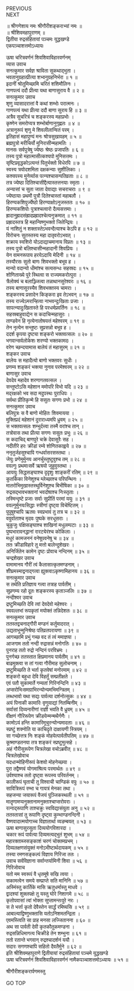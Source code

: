 PREVIOUS  
NEXT  
  
॥ श्रीगणेशाय नमः श्रीगौरीशङ्कराभ्यां नमः ॥  
॥ श्रीशिवमहापुराणम् ॥  
द्वितीया रुद्रसंहितायां पञ्चमः युद्धखण्डे  
एकपञ्चाशत्तमोऽध्यायः  
  
  
ऊषा चरित्रवर्णनं शिवशिवाविहारवर्णनम्  
व्यास उवाच  
सनत्कुमार सर्वज्ञ श्राविता सुकथाद्‌भुता ।  
भवतानुग्रहात्प्रीत्या शभ्वनुग्रहनिर्भरा ॥ १ ॥  
इदानीं श्रोतुमिच्छामि चरितं शशिमौलिनः ।  
गाणपत्यं ददौ प्रीत्या यथा बाणासुराय वै ॥ २ ॥  
सनत्कुमार उवाच  
शृणु व्यासादरात्तां वै कथां शम्भोः परात्मनः ।  
गाणपत्यं यथा प्रीत्या ददौ बाणा सुराय हि ॥ ३ ॥  
अत्रैव सुचरित्रं च शङ्करस्य महाप्रभोः ।  
कृष्णेन समरोप्यत्र शम्भोर्बाणानुगृह्णतः ॥ ४ ॥  
अत्रानुरूपं शृणु मे शिवलीलान्वितं परम् ।  
इतिहासं महापुण्यं मनः श्रोत्रसुखावहम् ॥ ५ ॥  
ब्रह्मपुत्रो मरीचिर्यो मुनिरासीन्महामतिः ।  
मानसः सर्वपुत्रेषु ज्येष्ठः श्रेष्ठः प्रजापतिः ॥ ६ ॥  
तस्य पुत्रो महात्मासीत्कश्यपो मुनिसत्तमः ।  
सृष्टिप्रवृद्धकोऽत्यन्तं पितुर्भक्तो विधेरपि ॥ ७ ॥  
स्वस्य त्रयोदशमिता दक्षकन्याः सुशीलिकाः ।  
कश्यपस्य मुनेर्व्यास पत्न्यश्चासन्पतिव्रताः ॥ ८ ॥  
तत्र ज्येष्ठा दितिश्चासीद्दैत्यास्तत्तनयाः स्मृताः ।  
अन्यासां च सुता जाता देवाद्याः सचराचराः ॥ ९ ॥  
ज्येष्ठायाः प्रथमौ पुत्रौ दितेश्चास्तां महाबलौ ।  
हिरण्यकशिपुर्ज्येष्ठो हिरण्याक्षोऽनुजस्ततः ॥ १० ॥  
हिरण्यकशिपोः पुत्राश्चत्वारो दैत्यसत्तमाः ।  
ह्रादानुह्रादसंह्रादप्रह्रादश्चेत्यनुक्रमात् ॥ ११ ॥  
प्रह्रादस्तत्र हि महान्विष्णुभक्तो जितेन्द्रियः ।  
यं नाशितुं न शक्तास्तेऽभवन्दैत्याश्च केऽपि ह ॥ १२ ॥  
विरोचनः सुतस्तस्य महा दातृवरोऽभवत् ।  
शक्राय स्वशिरो योऽदाद्याचमानाय विप्रतः ॥ १३ ॥  
तस्य पुत्रो बलिश्चासीन्महादानी शिवप्रियः ।  
येन वामनरूपाय हरयेऽदायि मेदिनी ॥ १४ ॥  
तस्यौरसः सुतो बाणः शिवभक्तो बभूव ह ।  
मान्यो वदान्यो धीमांश्च सत्यसन्धः सहस्रदः ॥ १५ ॥  
शोणिताख्ये पुरे स्थित्वा स राज्यमकरोत्पुरा ।  
त्रैलोक्यं च बलाञ्ज्जित्वा तन्नाथानसुरेश्वरः ॥ १६ ॥  
तस्य बाणासुरस्यैव शिवभक्तस्य चामराः ।  
शङ्करस्य प्रसादेन किङ्‌करा इव तेऽभवन् ॥ १७ ॥  
तस्य राज्येऽमरान्हित्वा नाभवन्दुःखिताः प्रजाः ।  
सापत्न्यादुःखितास्ते हि परधर्मप्रवर्तिनः ॥ १८ ॥  
सहस्रबाहुवाद्येन स कदाचिन्महासुरः ।  
ताण्डवेन हि नृत्येनातोषयत्तं महेश्वरम् ॥ १९ ॥  
तेन नृत्येन सन्तुष्टः सुप्रसन्नो बभूव ह ।  
ददर्श कृपया दृष्ट्या शङ्करो भक्तवत्सलः ॥ २० ॥  
भगवान्सर्वलोकेशः शरण्यो भक्तकामदः ।  
वरेण च्छन्दयामास बालेयं तं महासुरम् ॥ २१ ॥  
शङ्कर उवाच  
बालेयः स महादैत्यो बाणो भक्तवरः सुधीः ।  
प्रणम्य शङ्करं भक्त्या नुनाव परमेश्वरम् ॥ २२ ॥  
बाणासुर उवाच  
देवदेव महादेव शरणागतवत्सल ।  
सन्तुष्टोऽसि महेशान ममोपरि विभो यदि ॥ २३ ॥  
मद्‌रक्षको भव सदा मदुपस्थः पुराधिपः ।  
सर्वथा प्रीतिकृन्मे हि ससुतः सगणः प्रभो ॥ २४ ॥  
सनत्कुमार उवाच  
बलिपुत्रः स वै बाणो मोहितः शिवमायया ।  
मुक्तिप्रदं महेशानं दुराराध्यमपि ध्रुवम् ॥ २५ ॥  
स भक्तवत्सलः शम्भुर्दत्त्वा तस्मै वरांश्च तान् ।  
तत्रोवास तथा प्रीत्या सगणः ससुतः प्रभुः ॥ २६ ॥  
स कदाचिद्‌ बाणपुरे चक्रे देवासुरैः सह ।  
नदीतीरे हरः क्रीडां रम्ये शोणितकाह्वये ॥ २७ ॥  
ननृतुर्जहसुश्चापि गन्धर्वासरसस्तथा ।  
जेयुः प्रणेमुर्मुनय आनर्चुस्तुष्टुवुश्च तम् ॥ २८ ॥  
ववल्गुः प्रथमाःसर्वे ऋषयो जुहुवुस्तथा ।  
आययुः सिद्धसङ्‌घाश्च दृदृशुः शाङ्‌करीं रतिम् ॥ २९ ॥  
कुतर्किका विनेशुश्च म्लेच्छाश्च परिपन्थिनः ।  
मातरोभिमुखास्तस्थुर्विनेशुश्च बिभीषिका ॥ ३० ॥  
रुद्रसद्‌भावभक्तानां भवदोषाश्च निःस्तृताः ।  
तस्मिन्दृष्टे प्रजाः सर्वाः सुप्रीतिं परमां ययुः ॥ ३१ ॥  
ववल्गुर्मुनयःसिद्धाः स्त्रीणां दृष्ट्वा विचेष्टितम् ।  
पुपुषुश्चापि ऋतवः स्वप्रभावं तु तत्र च ॥ ३२ ॥  
ववुर्वाताश्च मृदवः पुष्पके सरधूसराः ।  
चुकूजुः पक्षिसङ्‌घाश्च शाखिनां मधुलम्पटाः ॥ ३३ ॥  
पुष्पभारावनद्धानां रारट्येरंश्च कोकिलाः ।  
मधुरं कामजननं वनेषूपवनेषु च ॥ ३४ ॥  
ततः क्रीडाविहारे तु मत्तो बालेन्दुशेखरः ।  
अनिर्जितेन कामेन दृष्टः प्रोवाच नन्दिनम् ॥ ३५ ॥  
चन्द्रशेखर उवाच  
वामामानय गौरीं त्वं कैलासात्कृतमण्डनाम् ।  
शीघ्रमस्माद्वनाद्‌गत्वा ह्युक्त्वाऽकृष्णामिहानय ॥ ३६ ॥  
सनत्कुमार उवाच  
स तथेति प्रतिज्ञाय गत्वा तत्राह पार्वतीम् ।  
सुप्रणम्य रहो दूतः शङ्करस्य कृताञ्जलिः ॥ ३७ ॥  
नन्दीश्वर उवाच  
द्रष्टुमिच्छति देवि त्वां देवदेवो महेश्वरः ।  
स्ववल्लभां रूपकृतां मयोक्तं तन्निदेशतः ॥ ३८ ॥  
सनत्कुमार उवाच  
ततस्तद्वचनाद्‌गौरी मण्डनं कर्तुमादरात् ।  
उद्यताभून्मुनिश्रेष्ठ पतिव्रतपरायणा ॥ ३९ ॥  
आगच्छामि प्रभुं गच्छ वद तं त्वं ममाज्ञया ।  
आजगाम ततो नन्दी रुद्रासन्नं मनोगतिः ॥ ४० ॥  
पुनराह ततो रुद्रो नन्दिनं परविभ्रमः ।  
पुनर्गच्छ ततस्तात क्षिप्रमानय पार्वतीम् ॥ ४१ ॥  
बाढमुक्त्वा स तां गत्वा गौरीमाह सुलोचनाम् ।  
द्रष्टुमिच्छति ते भर्ता कृतवेषां मनोरमाम् ॥ ४२ ॥  
शङ्करो बहुधा देवि विहर्तुं सम्प्रतीक्षते ।  
एवं पतौ सुकामार्ते गम्यतां गिरिनन्दिनि ॥ ४३ ॥  
अप्सरोभिःसमग्राभिरन्योन्यमभिमन्त्रितम् ।  
लब्धभावो यथा सद्यः पार्वत्या दर्शनोत्सुकः ॥ ४४ ॥  
अयं पिनाकी कामारिः वृणुयाद्यां नितम्बिनीम् ।  
सर्वासां दिव्यनारीणां राज्ञी भवति वै ध्रुवम् ॥ ४५ ॥  
वीक्षणं गौरिरूपेण क्रीडयेन्मन्मथैर्गणैः ।  
कामोऽयं हन्ति कामारिमूचुरन्योन्यमादताः ॥ ४६ ॥  
स्प्रष्टुं शक्नोति या काचिदृते दाक्षायणी स्त्रियम् ।  
सा गच्छेत्तत्र निः शङ्‌कं मोहयेत्पार्वतीपतिम् ॥ ४७ ॥  
कूष्माण्डतनया तत्र शङ्करं स्प्रष्टुमुत्सहे ।  
अहं गौरीसुरूपेण चित्रलेखा वचोऽब्रवीत् ॥ ४८ ॥  
चित्रलेखोवाच  
यदधान्मोहिनीरूपं केशवो मोहनेच्छया ।  
पुरा तद्वैष्णवं योगमाश्रित्य परमार्थतः ॥ ४९ ॥  
उर्वश्याश्च ततो दृष्ट्वा रूपस्य परिवर्तनम् ।  
कालीरूपं घृताची तु विश्वाची चाण्डिकं वपुः ॥ ५० ॥  
सावित्रिरूपं रम्भा च गायत्रं मेनका तथा ।  
सहजन्या जयारूपं वैजयं पुञ्जिकस्थली ॥ ५१ ॥  
मातॄणामप्यनुक्तानामनुक्ताश्चाप्सरोवराः ।  
रत्नाद्‌रूपाणि ताश्चक्रुः स्वविद्यासंयुता अनु ॥ ५२ ॥  
ततस्तासां तु रूपाणि दृष्ट्वा कुम्भाण्डनन्दिनी ।  
वैष्णवादात्मयोगाच्च विज्ञातार्था व्यडम्बयत् ॥ ५३ ॥  
ऊषा बाणासुरसुता दिव्ययोगविशारदा ।  
चकार रूपं पार्वत्या दिव्यमत्यद्‌भुतं शुभम् ॥ ५४ ॥  
महारक्ताब्जसङ्‌काशं चरणं चोक्तमप्रभम् ।  
दिव्यलक्षणसंयुक्तं मनोऽभीष्टार्थदायकम् ॥ ५५ ॥  
तस्या रमणसङ्‌कल्पं विज्ञाय गिरिजा ततः ।  
उवाच सर्वविज्ञाना सर्वान्तर्यामिनी शिवा ॥ ५६ ॥  
गिरिजोवाच  
यतो मम स्वरूपं वै धृतमूषे सखि त्वया ।  
सकामत्वेन समये सम्प्राप्ते सति मानिनि ॥ ५७ ॥  
अस्मिंस्तु कार्तिके मासि ऋतुधर्मास्तु माधवे ।  
द्वादश्यां शुक्लपक्षे तु यस्तु घोरे निशागमे ॥ ५८ ॥  
कृतोपवासां त्वां भोक्ता सुप्तामन्तःपुरे नरः ।  
स ते भर्त्ता कृतो देवैस्तेन सार्द्धं रमिष्यसि ॥ ५९ ॥  
आबाल्याद्विष्णुभक्तासि यतोऽनिशमतन्द्रिता ।  
एवमस्त्विति सा प्राह मनसा लज्जितानना ॥ ६० ॥  
अथ सा पार्वती देवी कृतकौतुकमण्डना ।  
रुद्रसन्निधिमागत्य चिक्रीडे तेन शम्भुना ॥ ६१ ॥  
ततो रतान्ते भगवान् रुद्रश्चादर्शनं ययौ ।  
सदारः सगणश्चापि सहितो दैवतैर्मुने ॥ ६२ ॥  
इति श्रीशिवमहापुराणे द्वितीयायां रुद्रसंहितायां पञ्चमे युद्धखण्डे  
ऊषा चरित्रवर्णनं शिवशिवाविहारवर्णनं नामैकपञ्चाशत्तमोऽध्यायः ॥ ५१ ॥  
  
  
श्रीगौरीशङ्करार्पणमस्तु  
  
GO TOP
